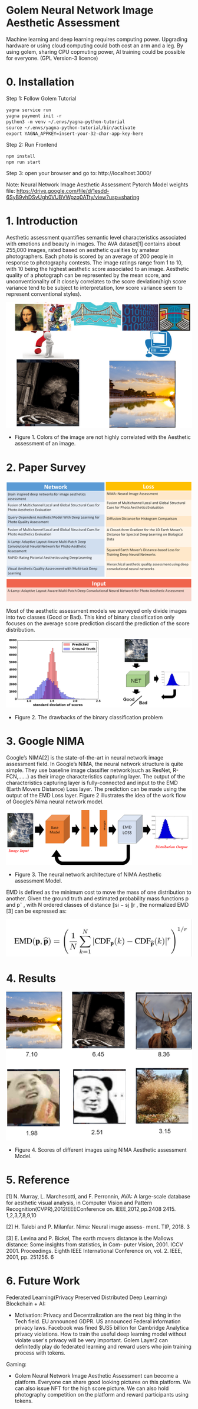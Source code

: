 # Golem Neural Network Image Aesthetic Assessment

Machine learning and deep learning requires computing power. Upgrading hardware or using cloud computing could both cost an arm and a leg. 
By using golem, sharing CPU copmuting power, AI training could be possible for everyone.
(GPL Version-3 licence)
# 0. Installation
Step 1:
Follow Golem Tutorial
```
yagna service run
yagna payment init -r
python3 -m venv ~/.envs/yagna-python-tutorial
source ~/.envs/yagna-python-tutorial/bin/activate
export YAGNA_APPKEY=insert-your-32-char-app-key-here
```
Step 2:
Run Frontend
```
npm install
npm run start
```
Step 3:
open your browser and go to:
http://localhost:3000/

Note: 
Neural Network Image Aesthetic Assessment Pytorch Model weights file:
https://drive.google.com/file/d/1esdd-6SyB9vhDSvUgh0VUBVWpzq0ATty/view?usp=sharing

# 1. Introduction

Aesthetic assessment quantifies semantic level characteristics associated with emotions and beauty in images. The AVA dataset[1] contains about 255,000 images, rated based on aesthetic qualities by amateur photographers. Each photo is scored by an average of 200 people in response to photography contests. The image ratings range from 1 to 10, with 10 being the highest aesthetic score associated to an image. Aesthetic quality of a photograph can be represented by the mean score, and unconventionality of it closely correlates to the score deviation(high score variance tend to be subject to interpretation, low score variance seem to represent conventional styles).


![GolemAestheticAssessment](/imgs/F1.png)
- Figure 1. Colors of the image are not highly correlated with the Aesthetic assessment of an image.


# 2. Paper Survey


![GolemAestheticAssessment](/imgs/F2_2.png)

Most of the aesthetic assessment models we surveyed only divide images into two classes (Good or Bad). This kind of binary classification only focuses on the average score prediction discard the prediction of the score distribution.



![GolemAestheticAssessment](/imgs/F2_1.png)
- Figure 2. The drawbacks of the binary classification problem




# 3. Google NIMA

Google’s NIMA[2] is the state-of-the-art in neural network image assessment field. In Google’s NIMA, the neural network structure is quite simple. They use baseline image classifier network(such as ResNet, R-FCN,......) as their image characteristics capturing layer. The output of the characteristics capturing layer is fully-connected and input to the EMD (Earth Movers Distance) Loss layer. The prediction can be made using the output of the EMD Loss layer. Figure 2 illustrates the idea of the work flow of Google’s Nima neural network model. 


![GolemAestheticAssessment](/imgs/F3_1.png)
- Figure 3. The neural network architecture of NIMA Aesthetic assessment Model.

EMD is defined as the minimum cost to move the mass of one distribution to another. Given the ground truth and estimated probability mass functions p and pˆ , with N ordered classes of distance ∥si − sj ∥r , the normalized EMD [3] can be expressed as: 

![GolemAestheticAssessment](/imgs/F3_2.jpg)

# 4. Results


![GolemAestheticAssessment](/imgs/F4.png)

- Figure 4.  Scores of different images using NIMA Aesthetic assessment  Model.

# 5. Reference

[1] N. Murray, L. Marchesotti, and F. Perronnin, AVA: A large-scale database for aesthetic visual analysis, in Computer Vision and Pattern Recognition(CVPR),2012IEEEConference on. IEEE,2012,pp.2408 2415. 1,2,3,7,8,9,10

[2] H. Talebi and P. Milanfar. Nima: Neural image assess- ment. TIP, 2018. 3

[3] E. Levina and P. Bickel, The earth movers distance is the Mallows distance: Some insights from statistics, in Com- puter Vision, 2001. ICCV 2001. Proceedings. Eighth IEEE International Conference on, vol. 2. IEEE, 2001, pp. 251256. 6

# 6. Future Work

Federated Learning(Privacy Preserved Distributed Deep Learning) Blockchain + AI: 
 - Motivation: Privacy and Decentralization are the next big thing in the Tech field. EU announced GDPR. US announced Federal information privacy laws. Facebook was fined $US5 billion for Cambridge Analytica privacy violations. How to train the useful deep learning model without violate user's privacy will be very important. Golem Layer2 can definitedly play do federated learning and reward users who join training process with tokens. 


Gaming: 
 - Golem Neural Network Image Aesthetic Assessment can become a platform. Everyone can share good looking pictures on this platform. We can also issue NFT for the high score picture. We can also hold photography competition on the platform and reward participants using tokens.

